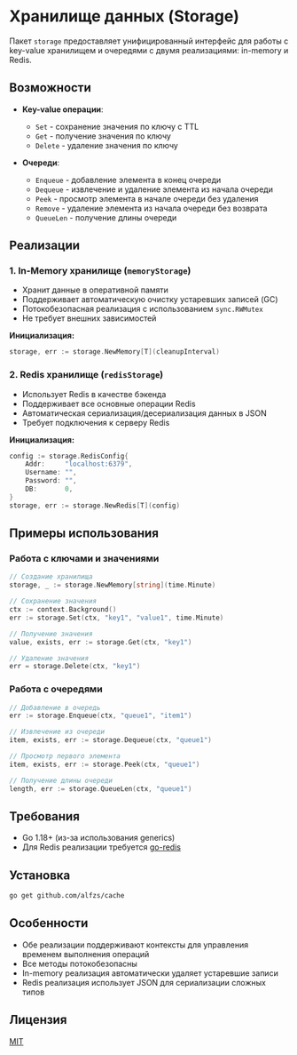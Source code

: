 # Хранилище данных (Storage)

Пакет `storage` предоставляет унифицированный интерфейс для работы с key-value хранилищем и очередями с двумя реализациями: in-memory и Redis.

## Возможности

- **Key-value операции**:

  - `Set` - сохранение значения по ключу с TTL
  - `Get` - получение значения по ключу
  - `Delete` - удаление значения по ключу

- **Очереди**:
  - `Enqueue` - добавление элемента в конец очереди
  - `Dequeue` - извлечение и удаление элемента из начала очереди
  - `Peek` - просмотр элемента в начале очереди без удаления
  - `Remove` - удаление элемента из начала очереди без возврата
  - `QueueLen` - получение длины очереди

## Реализации

### 1. In-Memory хранилище (`memoryStorage`)

- Хранит данные в оперативной памяти
- Поддерживает автоматическую очистку устаревших записей (GC)
- Потокобезопасная реализация с использованием `sync.RWMutex`
- Не требует внешних зависимостей

**Инициализация:**

```go
storage, err := storage.NewMemory[T](cleanupInterval)
```

### 2. Redis хранилище (`redisStorage`)

- Использует Redis в качестве бэкенда
- Поддерживает все основные операции Redis
- Автоматическая сериализация/десериализация данных в JSON
- Требует подключения к серверу Redis

**Инициализация:**

```go
config := storage.RedisConfig{
    Addr:     "localhost:6379",
    Username: "",
    Password: "",
    DB:       0,
}
storage, err := storage.NewRedis[T](config)
```

## Примеры использования

### Работа с ключами и значениями

```go
// Создание хранилища
storage, _ := storage.NewMemory[string](time.Minute)

// Сохранение значения
ctx := context.Background()
err := storage.Set(ctx, "key1", "value1", time.Minute)

// Получение значения
value, exists, err := storage.Get(ctx, "key1")

// Удаление значения
err = storage.Delete(ctx, "key1")
```

### Работа с очередями

```go
// Добавление в очередь
err := storage.Enqueue(ctx, "queue1", "item1")

// Извлечение из очереди
item, exists, err := storage.Dequeue(ctx, "queue1")

// Просмотр первого элемента
item, exists, err := storage.Peek(ctx, "queue1")

// Получение длины очереди
length, err := storage.QueueLen(ctx, "queue1")
```

## Требования

- Go 1.18+ (из-за использования generics)
- Для Redis реализации требуется [go-redis](https://github.com/redis/go-redis)

## Установка

```bash
go get github.com/alfzs/cache
```

## Особенности

- Обе реализации поддерживают контексты для управления временем выполнения операций
- Все методы потокобезопасны
- In-memory реализация автоматически удаляет устаревшие записи
- Redis реализация использует JSON для сериализации сложных типов

## Лицензия

[MIT](LICENSE)
